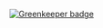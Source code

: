 

[![Greenkeeper badge](https://badges.greenkeeper.io/kumavis/ipfs-eth-bridge.svg)](https://greenkeeper.io/)